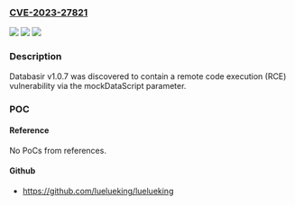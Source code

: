 ### [CVE-2023-27821](https://cve.mitre.org/cgi-bin/cvename.cgi?name=CVE-2023-27821)
![](https://img.shields.io/static/v1?label=Product&message=n%2Fa&color=blue)
![](https://img.shields.io/static/v1?label=Version&message=n%2Fa&color=blue)
![](https://img.shields.io/static/v1?label=Vulnerability&message=n%2Fa&color=brighgreen)

### Description

Databasir v1.0.7 was discovered to contain a remote code execution (RCE) vulnerability via the mockDataScript parameter.

### POC

#### Reference
No PoCs from references.

#### Github
- https://github.com/luelueking/luelueking

